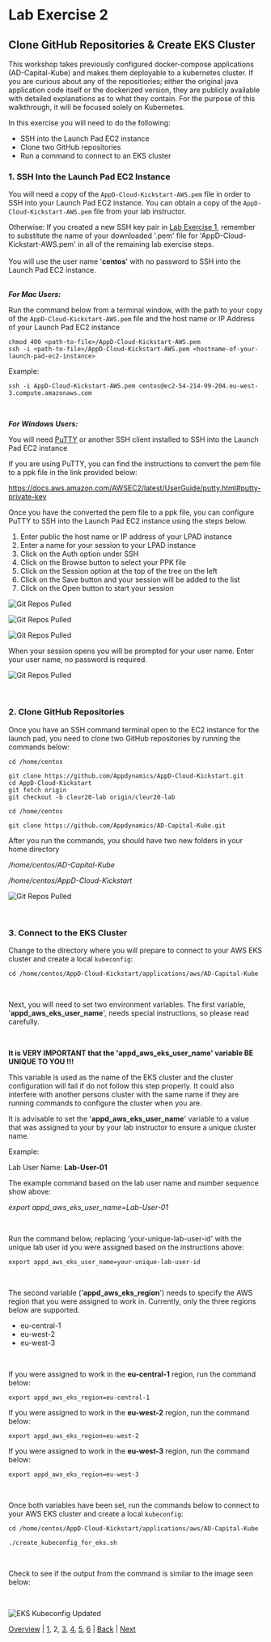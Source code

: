 # Lab Exercise 2
## Clone GitHub Repositories & Create EKS Cluster

This workshop takes previously configured docker-compose applications (AD-Capital-Kube) and makes them deployable to a kubernetes cluster. If you are curious about any of the repositiories; either the original java application code itself or the dockerized version, they are publicly available with detailed explanations as to what they contain. For the purpose of this walkthrough, it will be focused solely on Kubernetes.

In this exercise you will need to do the following:

- SSH into the Launch Pad EC2 instance
- Clone two GitHub repositories
- Run a command to connect to an EKS cluster

### **1.** SSH Into the Launch Pad EC2 Instance
You will need a copy of the `AppD-Cloud-Kickstart-AWS.pem` file in order to SSH into your Launch Pad EC2 instance. You can obtain a copy of the `AppD-Cloud-Kickstart-AWS.pem` file from your lab instructor.  

Otherwise: If you created a new SSH key pair in [Lab Exercise 1](lab-exercise-01.md), remember to substitute the name of your downloaded '.pem' file for 'AppD-Cloud-Kickstart-AWS.pem' in all of the remaining lab exercise steps.  
<br>
You will use the user name '**centos**' with no password to SSH into the Launch Pad EC2 instance.
<br><br>

***For Mac Users:***

Run the command below from a terminal window, with the path to your copy of the `AppD-Cloud-Kickstart-AWS.pem` file and the host name or IP Address of your Launch Pad EC2 instance
```
chmod 400 <path-to-file>/AppD-Cloud-Kickstart-AWS.pem
ssh -i <path-to-file>/AppD-Cloud-Kickstart-AWS.pem <hostname-of-your-launch-pad-ec2-instance>
```

Example:
```
ssh -i AppD-Cloud-Kickstart-AWS.pem centos@ec2-54-214-99-204.eu-west-3.compute.amazonaws.com
```

<br>

***For Windows Users:***

You will need [PuTTY](https://www.putty.org/) or another SSH client installed to SSH into the Launch Pad EC2 instance
<br>

If you are using PuTTY, you can find the instructions to convert the pem file to a ppk file in the link provided below:

https://docs.aws.amazon.com/AWSEC2/latest/UserGuide/putty.html#putty-private-key

Once you have the converted the pem file to a ppk file, you can configure PuTTY to SSH into the Launch Pad EC2 instance using the steps below.

1. Enter public the host name or IP address of your LPAD instance
2. Enter a name for your session to your LPAD instance
3. Click on the Auth option under SSH
4. Click on the Browse button to select your PPK file
5. Click on the Session option at the top of the tree on the left
6. Click on the Save button and your session will be added to the list
7. Click on the Open button to start your session


![Git Repos Pulled](./images/putty-config-01.png)

![Git Repos Pulled](./images/putty-config-02.png)

![Git Repos Pulled](./images/putty-config-03.png)

When your session opens you will be prompted for your user name.  Enter your user name, no password is required.

![Git Repos Pulled](./images/putty-config-04.png)

<br>

### **2.** Clone GitHub Repositories

Once you have an SSH command terminal open to the EC2 instance for the launch pad, you need to clone two GitHub repositories by running the commands below:

```
cd /home/centos

git clone https://github.com/Appdynamics/AppD-Cloud-Kickstart.git
cd AppD-Cloud-Kickstart
git fetch origin
git checkout -b cleur20-lab origin/cleur20-lab

cd /home/centos

git clone https://github.com/Appdynamics/AD-Capital-Kube.git
```

After you run the commands, you should have two new folders in your home directory

*/home/centos/AD-Capital-Kube*

*/home/centos/AppD-Cloud-Kickstart*

![Git Repos Pulled](./images/2.png)

<br>

### **3.** Connect to the EKS Cluster

Change to the directory where you will prepare to connect to your AWS EKS cluster and create a local `kubeconfig`:

```
cd /home/centos/AppD-Cloud-Kickstart/applications/aws/AD-Capital-Kube
```
<br>

Next, you will need to set two environment variables. The first variable, '**appd_aws_eks_user_name**', needs special instructions, so please read carefully.  

<br>

**It is VERY IMPORTANT that the 'appd_aws_eks_user_name' variable BE UNIQUE TO YOU !!!**  

This variable is used as the name of the EKS cluster and the cluster configuration will fail if do not follow this step properly. It could also interfere with another persons cluster with the same name if they are running commands to configure the cluster when you are.

It is advisable to set the '**appd_aws_eks_user_name**' variable to a value that was assigned to your by your lab instructor to ensure a unique cluster name.

Example:
<br>

Lab User Name: **Lab-User-01**

The example command based on the lab user name and number sequence show above:

*export appd_aws_eks_user_name=Lab-User-01*

<br>

Run the command below, replacing 'your-unique-lab-user-id' with the unique lab user id you were assigned based on the instructions above:
```
export appd_aws_eks_user_name=your-unique-lab-user-id
```
<br>

The second variable ('**appd_aws_eks_region**') needs to specify the AWS region that you were assigned to work in.  Currently, only the three regions below are supported.

- eu-central-1
- eu-west-2
- eu-west-3

<br>

If you were assigned to work in the **eu-central-1** region, run the command below:
```
export appd_aws_eks_region=eu-central-1
```

If you were assigned to work in the **eu-west-2** region, run the command below:
```
export appd_aws_eks_region=eu-west-2
```

If you were assigned to work in the **eu-west-3** region, run the command below:
```
export appd_aws_eks_region=eu-west-3
```


<br>

Once both variables have been set, run the commands below to connect to your AWS EKS cluster and create a local `kubeconfig`:

```
cd /home/centos/AppD-Cloud-Kickstart/applications/aws/AD-Capital-Kube

./create_kubeconfig_for_eks.sh

```

<br>

Check to see if the output from the command is similar to the image seen below:

<br>

![EKS Kubeconfig Updated](./images/create-kubeconfig.png)

[Overview](aws-eks-monitoring.md) | [1](lab-exercise-01.md), 2, [3](lab-exercise-03.md), [4](lab-exercise-04.md), [5](lab-exercise-05.md), [6](lab-exercise-06.md) | [Back](lab-exercise-01.md) | [Next](lab-exercise-03.md)
